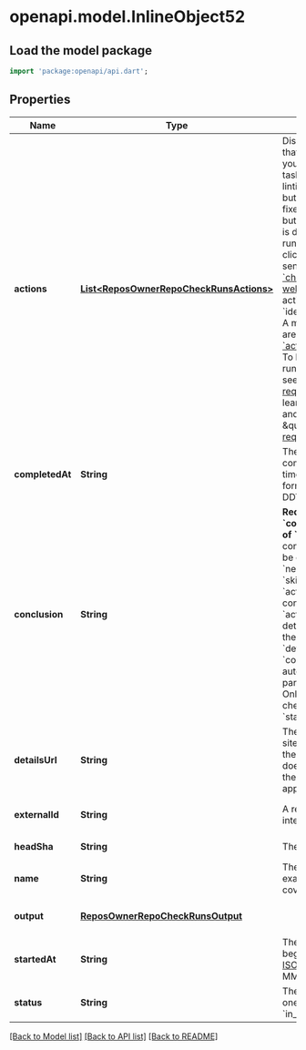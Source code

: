 # openapi.model.InlineObject52

## Load the model package
```dart
import 'package:openapi/api.dart';
```

## Properties
Name | Type | Description | Notes
------------ | ------------- | ------------- | -------------
**actions** | [**List&lt;ReposOwnerRepoCheckRunsActions&gt;**](ReposOwnerRepoCheckRunsActions.md) | Displays a button on GitHub that can be clicked to alert your app to do additional tasks. For example, a code linting app can display a button that automatically fixes detected errors. The button created in this object is displayed after the check run completes. When a user clicks the button, GitHub sends the [&#x60;check_run.requested_action&#x60; webhook](https://developer.github.com/webhooks/event-payloads/#check_run) to your app. Each action includes a &#x60;label&#x60;, &#x60;identifier&#x60; and &#x60;description&#x60;. A maximum of three actions are accepted. See the [&#x60;actions&#x60; object](https://developer.github.com/v3/checks/runs/#actions-object) description. To learn more about check runs and requested actions, see \&quot;[Check runs and requested actions](https://developer.github.com/v3/checks/runs/#check-runs-and-requested-actions).\&quot; To learn more about check runs and requested actions, see \&quot;[Check runs and requested actions](https://developer.github.com/v3/checks/runs/#check-runs-and-requested-actions).\&quot; | [optional] [default to []]
**completedAt** | **String** | The time the check completed. This is a timestamp in [ISO 8601](https://en.wikipedia.org/wiki/ISO_8601) format: &#x60;YYYY-MM-DDTHH:MM:SSZ&#x60;. | [optional] [default to null]
**conclusion** | **String** | **Required if you provide &#x60;completed_at&#x60; or a &#x60;status&#x60; of &#x60;completed&#x60;**. The final conclusion of the check. Can be one of &#x60;success&#x60;, &#x60;failure&#x60;, &#x60;neutral&#x60;, &#x60;cancelled&#x60;, &#x60;skipped&#x60;, &#x60;timed_out&#x60;, or &#x60;action_required&#x60;. When the conclusion is &#x60;action_required&#x60;, additional details should be provided on the site specified by &#x60;details_url&#x60;.   **Note:** Providing &#x60;conclusion&#x60; will automatically set the &#x60;status&#x60; parameter to &#x60;completed&#x60;. Only GitHub can change a check run conclusion to &#x60;stale&#x60;. | [optional] [default to null]
**detailsUrl** | **String** | The URL of the integrator&#39;s site that has the full details of the check. If the integrator does not provide this, then the homepage of the GitHub app is used. | [optional] [default to null]
**externalId** | **String** | A reference for the run on the integrator&#39;s system. | [optional] [default to null]
**headSha** | **String** | The SHA of the commit. | [default to null]
**name** | **String** | The name of the check. For example, \&quot;code-coverage\&quot;. | [default to null]
**output** | [**ReposOwnerRepoCheckRunsOutput**](ReposOwnerRepoCheckRunsOutput.md) |  | [optional] [default to null]
**startedAt** | **String** | The time that the check run began. This is a timestamp in [ISO 8601](https://en.wikipedia.org/wiki/ISO_8601) format: &#x60;YYYY-MM-DDTHH:MM:SSZ&#x60;. | [optional] [default to null]
**status** | **String** | The current status. Can be one of &#x60;queued&#x60;, &#x60;in_progress&#x60;, or &#x60;completed&#x60;. | [optional] [default to &quot;queued&quot;]

[[Back to Model list]](../README.md#documentation-for-models) [[Back to API list]](../README.md#documentation-for-api-endpoints) [[Back to README]](../README.md)


